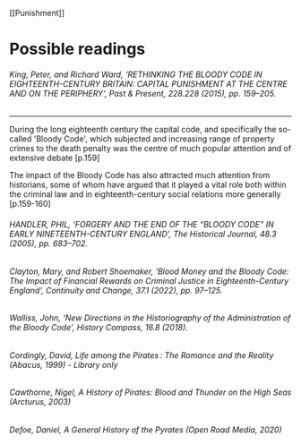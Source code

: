 [[Punishment]]
# Possible readings 

###### King, Peter, and Richard Ward, ‘RETHINKING THE BLOODY CODE IN EIGHTEENTH-CENTURY BRITAIN: CAPITAL PUNISHMENT AT THE CENTRE AND ON THE PERIPHERY’, _Past & Present_, 228.228 (2015), pp. 159–205. 
---
During the long eighteenth century the capital code, and
specifically the so-called 'Bloody Code', which subjected
and increasing range of property crimes to the death penalty was the centre of much popular attention and of extensive debate [p.159]

The impact of the Bloody Code has also attracted much attention from historians, some of whom have argued that it played a vital role both within the criminal law and in eighteenth-century social relations more generally [p.159-160]




###### HANDLER, PHIL, ‘FORGERY AND THE END OF THE “BLOODY CODE” IN EARLY NINETEENTH-CENTURY ENGLAND’, _The Historical Journal_, 48.3 (2005), pp. 683–702.



###### Clayton, Mary, and Robert Shoemaker, ‘Blood Money and the Bloody Code: The Impact of Financial Rewards on Criminal Justice in Eighteenth-Century England’, _Continuity and Change_, 37.1 (2022), pp. 97–125. 



###### Walliss, John, ‘New Directions in the Historiography of the Administration of the Bloody Code’, _History Compass_, 16.8 (2018).



###### Cordingly, David, _Life among the Pirates : The Romance and the Reality_ (Abacus, 1999) - Library only



###### Cawthorne, Nigel, _A History of Pirates: Blood and Thunder on the High Seas_ (Arcturus, 2003)



###### Defoe, Daniel, _A General History of the Pyrates_ (Open Road Media, 2020)



